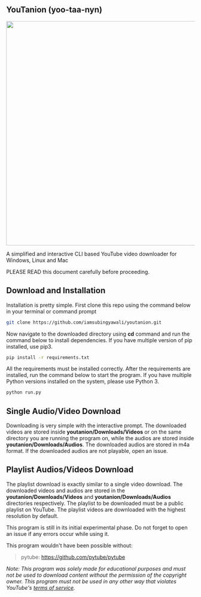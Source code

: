 ## YouTanion (yoo-taa-nyn)

<p align="center">
  <img width="600" src="https://user-images.githubusercontent.com/45819206/114433153-368ba380-9be1-11eb-9038-183c3aae3d90.png">
</p>

A simplified and interactive CLI based YouTube video downloader for Windows, Linux and Mac

PLEASE READ this document carefully before proceeding.

## Download and Installation

Installation is pretty simple. First clone this repo using the command below in your terminal or command prompt

```sh
git clone https://github.com/iamsubingyawali/youtanion.git
```
Now navigate to the downloaded directory using **cd** command and run the command below to install dependencies. If you have multiple version of pip installed, use pip3.

```sh
pip install -r requirements.txt
```
All the requirements must be installed correctly. After the requirements are installed, run the command below to start the program. If you have multiple Python versions installed on the system, please use Python 3.

```sh
python run.py
```

## Single Audio/Video Download

Downloading is very simple with the interactive prompt. The downloaded videos are stored inside **youtanion/Downloads/Videos** or on the same directory you are running the program on, while the audios are stored inside **youtanion/Downloads/Audios**. The downloaded audios are stored in m4a format. If the downloaded audios are not playable, open an issue.

## Playlist Audios/Videos Download

The playlist download is exactly similar to a single video download. The downloaded videos and audios are stored in the **youtanion/Downloads/Videos** and **youtanion/Downloads/Audios** directories respectively. The playlist to be downloaded must be a public playlist on YouTube. The playlist videos are downloaded with the highest resolution by default.

This program is still in its initial experimental phase. Do not forget to open an issue if any errors occur while using it. 


This program wouldn't have been possible without:

> pytube: https://github.com/pytube/pytube

_Note: This program was solely made for educational purposes and must not be used to download content without the permission of the copyright owner. This program must not be used in any other way that violates YouTube's [terms of service](https://www.youtube.com/static?template=terms)._
